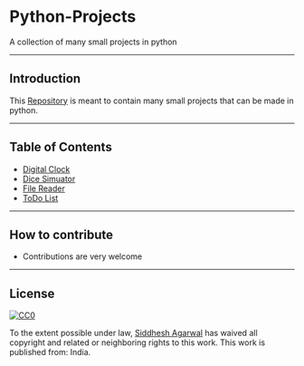 # Python-Projects
A collection of many small projects in python
___________________________________________________________

## Introduction
This [Repository](https://github.com/Siddhesh-Agarwal/Python-Projects) is meant to contain many small projects that can be made in python.
___________________________________________________________

## Table of Contents
* [Digital Clock](https://github.com/Siddhesh-Agarwal/Python-Projects/blob/main/code/Clock/DigitalClock.py)
* [Dice Simuator](https://github.com/Siddhesh-Agarwal/Python-Projects/blob/main/code/Dice_simulator/simulator.py)
* [File Reader](https://github.com/Siddhesh-Agarwal/Python-Projects/blob/main/code/File%20Reader/file_reader.py)
* [ToDo List](https://github.com/Siddhesh-Agarwal/Python-Projects/blob/main/code/TODO%20List/ToDoList.py)

___________________________________________________________

## How to contribute
* Contributions are very welcome

___________________________________________________________


## License
[![CC0](http://mirrors.creativecommons.org/presskit/buttons/88x31/svg/cc-zero.svg)](https://creativecommons.org/publicdomain/zero/1.0/)

To the extent possible under law, [Siddhesh Agarwal](https://github.com/Siddhesh-Agarwal) has waived all copyright and related or neighboring rights to this work. This work is published from: India.
